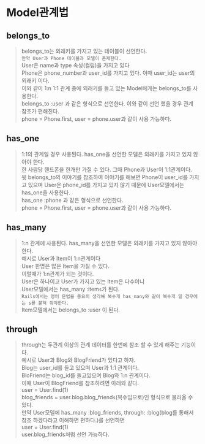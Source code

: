 # Model관계법

## belongs_to

> belongs_to는 외래키를 가지고 있는 테이블이 선언한다.  
> `만약 User과 Phone 테이블과 모델이 존재한다.`  
> User은 name과 type 속성(컬럼)을 가지고 있다  
> Phone은 phone_number과 user_id를 가지고 있다. 이때 user_id는 user의 외래키 이다.  
> 이와 같이 1:n 1:1 관계 중에 외래키를 들고 있는 Model에게는 belongs_to를 사용한다.  
> belongs_to :user 과 같은 형식으로 선언한다. 이와 같이 선언 했을 경우 관계 참조가 편해진다.  
> phone = Phone.first, user = phone.user과 같이 사용 가능하다.  

## has_one

> 1:1의 관계일 경우 사용된다. has_one을 선언한 모델은 외래키를 가지고 있지 않아야 한다.  
> 한 사람당 핸드폰을 한개만 가질 수 있다. 그때 Phone과 User이 1:1관계이다.  
> 윗 belongs_to의 이야기를 참조하여 이야기를 해보면 Phone이 user_id를 가지고 있으며 User은 phone_id를 가지고 있지 않기 때문에 User모델에서는 has_one을 사용한다.  
> has_one :phone 과 같은 형식으로 선언한다.  
> phone = Phone.first, user = phone.user과 같이 사용 가능하다.  

## has_many

> 1:n 관계에 사용된다. has_many을 선언한 모델은 외래키를 가지고 있지 않아야 한다.  
> 예시로 User과 Item이 1:n관계이다  
> User 한명은 많은 Item을 가질 수 있다.  
> 이럴때가 1:n관계가 되는 것이다.  
> User은 하나이고 User가 가지고 있는 Item은 다수이니  
> User모델에서는 has_many :item`s`가 된다.  
> `Rails에서는 영어 문법을 중요히 생각해 복수개 has_many와 같이 복수개 일 경우에는 s를 붙혀 줘야한다.`  
> Item모델에서는 belongs_to :user 이 된다.  

## through

> through는 두관계 이상의 관계 데이터를 한번에 참조 할 수 있게 해주는 기능이다.  
> 예시로 User과 Blog와 BlogFriend가 있다고 하자.  
> Blog는 user_id를 들고 있으며 User과 1:1 관계이다.  
> BloFriend는 blog_id를 들고있으며 Blog와 1:n 관계이다.  
> 이때 User이 BlogFriend를 참조하려면 아래와 같다.  
> user = User.find(1)  
> blog_friends = user.blog.blog_friend`s`(복수임으로)인 형식으로 불러올 수 있다.  
> 만약 User모델에 has_many :blog_friends, through: :blog(blog를 통해서 참조 하겠다라고 이해하면 편하다.)를 선언하면  
> user = User.find(1)  
> user.blog_friends처럼 선언 가능하다.  
